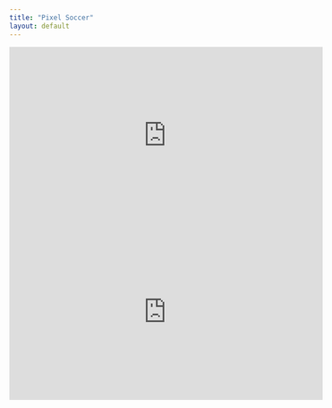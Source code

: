 ```yaml
---
title: "Pixel Soccer"
layout: default
---
```




<!-- 16:9 aspect ratio -->
<div class="embed-responsive embed-responsive-16by9">
  <iframe width="560" height="315" src="https://www.youtube.com/embed/H47IjiQBbeY" frameborder="0" allowfullscreen></iframe>
</div>

<!-- 4:3 aspect ratio -->
<div class="embed-responsive embed-responsive-4by3">
  <iframe width="560" height="315" src="https://www.youtube.com/embed/H47IjiQBbeY" frameborder="0" allowfullscreen></iframe>
</div>

